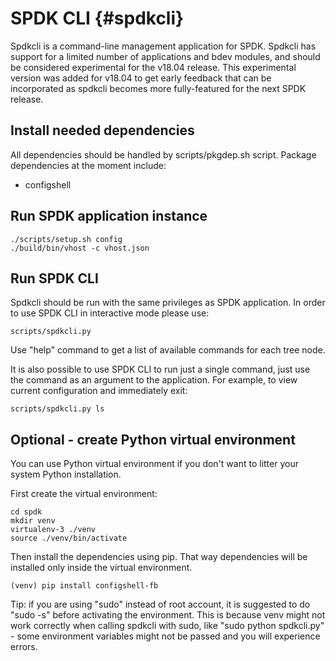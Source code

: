 # SPDK CLI {#spdkcli}

Spdkcli is a command-line management application for SPDK.
Spdkcli has support for a limited number of applications and bdev modules,
and should be considered experimental for the v18.04 release.
This experimental version was added for v18.04 to get early feedback
that can be incorporated as spdkcli becomes more fully-featured
for the next SPDK release.

## Install needed dependencies

All dependencies should be handled by scripts/pkgdep.sh script.
Package dependencies at the moment include:

- configshell

## Run SPDK application instance

~~~{.sh}
./scripts/setup.sh config
./build/bin/vhost -c vhost.json
~~~

## Run SPDK CLI

Spdkcli should be run with the same privileges as SPDK application.
In order to use SPDK CLI in interactive mode please use:
~~~{.sh}
scripts/spdkcli.py
~~~
Use "help" command to get a list of available commands for each tree node.

It is also possible to use SPDK CLI to run just a single command,
just use the command as an argument to the application.
For example, to view current configuration and immediately exit:
~~~{.sh}
scripts/spdkcli.py ls
~~~

## Optional - create Python virtual environment

You can use Python virtual environment if you don't want to litter your
system Python installation.

First create the virtual environment:
~~~{.sh}
cd spdk
mkdir venv
virtualenv-3 ./venv
source ./venv/bin/activate
~~~

Then install the dependencies using pip. That way dependencies will be
installed only inside the virtual environment.
~~~{.sh}
(venv) pip install configshell-fb
~~~

Tip: if you are using "sudo" instead of root account, it is suggested to do
"sudo -s" before activating the environment. This is because venv might not work
correctly when calling spdkcli with sudo, like "sudo python spdkcli.py" -
some environment variables might not be passed and you will experience errors.
